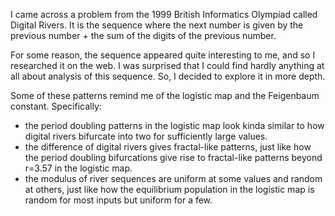 I came across a problem from the 1999 British Informatics Olympiad called Digital Rivers. It is the sequence where the next number is given by the previous number + the sum of the digits of the previous number.

For some reason, the sequence appeared quite interesting to me, and so I researched it on the web. I was surprised that I could find hardly anything at all about analysis of this sequence. So, I decided to explore it in more depth.

Some of these patterns remind me of the logistic map and the Feigenbaum constant. Specifically:
- the period doubling patterns in the logistic map look kinda similar to how digital rivers bifurcate into two for sufficiently large values.
- the difference of digital rivers gives fractal-like patterns, just like how the period doubling bifurcations give rise to fractal-like patterns beyond r=3.57 in the logistic map.
- the modulus of river sequences are uniform at some values and random at others, just like how the equilibrium population in the logistic map is random for most inputs but uniform for a few.
